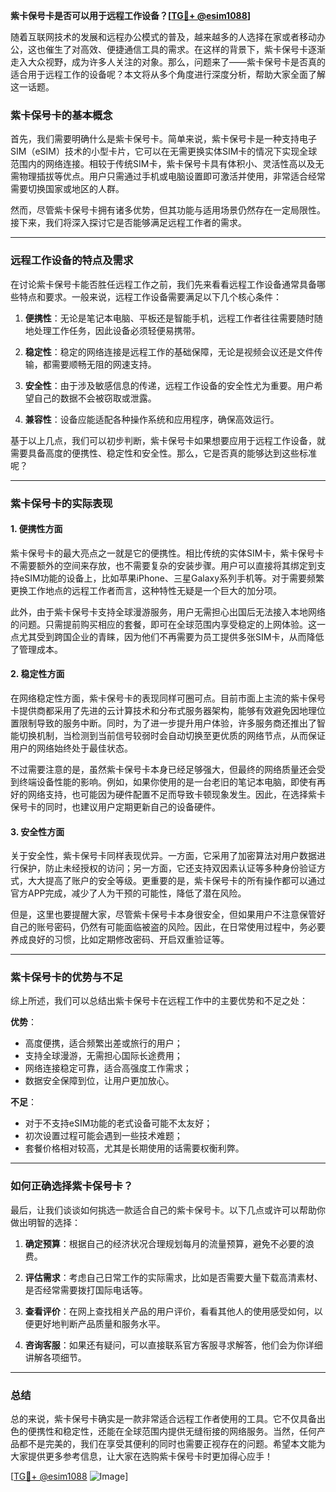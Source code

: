 **紫卡保号卡是否可以用于远程工作设备？[[TG💪+ @esim1088](https://t.me/s/esim1088)]**

随着互联网技术的发展和远程办公模式的普及，越来越多的人选择在家或者移动办公，这也催生了对高效、便捷通信工具的需求。在这样的背景下，紫卡保号卡逐渐走入大众视野，成为许多人关注的对象。那么，问题来了——紫卡保号卡是否真的适合用于远程工作的设备呢？本文将从多个角度进行深度分析，帮助大家全面了解这一话题。

### 紫卡保号卡的基本概念

首先，我们需要明确什么是紫卡保号卡。简单来说，紫卡保号卡是一种支持电子SIM（eSIM）技术的小型卡片，它可以在无需更换实体SIM卡的情况下实现全球范围内的网络连接。相较于传统SIM卡，紫卡保号卡具有体积小、灵活性高以及无需物理插拔等优点。用户只需通过手机或电脑设置即可激活并使用，非常适合经常需要切换国家或地区的人群。

然而，尽管紫卡保号卡拥有诸多优势，但其功能与适用场景仍然存在一定局限性。接下来，我们将深入探讨它是否能够满足远程工作者的需求。

---

### 远程工作设备的特点及需求

在讨论紫卡保号卡能否胜任远程工作之前，我们先来看看远程工作设备通常具备哪些特点和要求。一般来说，远程工作设备需要满足以下几个核心条件：

1. **便携性**：无论是笔记本电脑、平板还是智能手机，远程工作者往往需要随时随地处理工作任务，因此设备必须轻便易携带。
   
2. **稳定性**：稳定的网络连接是远程工作的基础保障，无论是视频会议还是文件传输，都需要顺畅无阻的网速支持。

3. **安全性**：由于涉及敏感信息的传递，远程工作设备的安全性尤为重要。用户希望自己的数据不会被窃取或泄露。

4. **兼容性**：设备应能适配各种操作系统和应用程序，确保高效运行。

基于以上几点，我们可以初步判断，紫卡保号卡如果想要应用于远程工作设备，就需要具备高度的便携性、稳定性和安全性。那么，它是否真的能够达到这些标准呢？

---

### 紫卡保号卡的实际表现

#### 1. 便携性方面

紫卡保号卡的最大亮点之一就是它的便携性。相比传统的实体SIM卡，紫卡保号卡不需要额外的空间来存放，也不需要复杂的安装步骤。用户可以直接将其绑定到支持eSIM功能的设备上，比如苹果iPhone、三星Galaxy系列手机等。对于需要频繁更换工作地点的远程工作者而言，这种特性无疑是一个巨大的加分项。

此外，由于紫卡保号卡支持全球漫游服务，用户无需担心出国后无法接入本地网络的问题。只需提前购买相应的套餐，即可在全球范围内享受稳定的上网体验。这一点尤其受到跨国企业的青睐，因为他们不再需要为员工提供多张SIM卡，从而降低了管理成本。

#### 2. 稳定性方面

在网络稳定性方面，紫卡保号卡的表现同样可圈可点。目前市面上主流的紫卡保号卡提供商都采用了先进的云计算技术和分布式服务器架构，能够有效避免因地理位置限制导致的服务中断。同时，为了进一步提升用户体验，许多服务商还推出了智能切换机制，当检测到当前信号较弱时会自动切换至更优质的网络节点，从而保证用户的网络始终处于最佳状态。

不过需要注意的是，虽然紫卡保号卡本身已经足够强大，但最终的网络质量还会受到终端设备性能的影响。例如，如果你使用的是一台老旧的笔记本电脑，即使有再好的网络支持，也可能因为硬件配置不足而导致卡顿现象发生。因此，在选择紫卡保号卡的同时，也建议用户定期更新自己的设备硬件。

#### 3. 安全性方面

关于安全性，紫卡保号卡同样表现优异。一方面，它采用了加密算法对用户数据进行保护，防止未经授权的访问；另一方面，它还支持双因素认证等多种身份验证方式，大大提高了账户的安全等级。更重要的是，紫卡保号卡的所有操作都可以通过官方APP完成，减少了人为干预的可能性，降低了潜在风险。

但是，这里也要提醒大家，尽管紫卡保号卡本身很安全，但如果用户不注意保管好自己的账号密码，仍然有可能面临被盗的风险。因此，在日常使用过程中，务必要养成良好的习惯，比如定期修改密码、开启双重验证等。

---

### 紫卡保号卡的优势与不足

综上所述，我们可以总结出紫卡保号卡在远程工作中的主要优势和不足之处：

**优势**：
- 高度便携，适合频繁出差或旅行的用户；
- 支持全球漫游，无需担心国际长途费用；
- 网络连接稳定可靠，适合高强度工作需求；
- 数据安全保障到位，让用户更加放心。

**不足**：
- 对于不支持eSIM功能的老式设备可能不太友好；
- 初次设置过程可能会遇到一些技术难题；
- 套餐价格相对较高，尤其是长期使用的话需要权衡利弊。

---

### 如何正确选择紫卡保号卡？

最后，让我们谈谈如何挑选一款适合自己的紫卡保号卡。以下几点或许可以帮助你做出明智的选择：

1. **确定预算**：根据自己的经济状况合理规划每月的流量预算，避免不必要的浪费。
   
2. **评估需求**：考虑自己日常工作的实际需求，比如是否需要大量下载高清素材、是否经常需要拨打国际电话等。

3. **查看评价**：在网上查找相关产品的用户评价，看看其他人的使用感受如何，以便更好地判断产品质量和服务水平。

4. **咨询客服**：如果还有疑问，可以直接联系官方客服寻求解答，他们会为你详细讲解各项细节。

---

### 总结

总的来说，紫卡保号卡确实是一款非常适合远程工作者使用的工具。它不仅具备出色的便携性和稳定性，还能在全球范围内提供无缝衔接的网络服务。当然，任何产品都不是完美的，我们在享受其便利的同时也需要正视存在的问题。希望本文能为大家提供更多参考信息，让大家在选购紫卡保号卡时更加得心应手！

[[TG💪+ @esim1088](https://t.me/s/esim1088) ![Image](https://i.postimg.cc/4NQfJmqS/Snipaste-2025-05-13-00-14-12.png)]